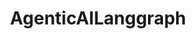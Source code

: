 ---
title: AgenticAILanggraph
emoji: 🐨
colorFrom: "#4567b7"
colorTo: "#b74d4d"
sdk: streamlit
sdk_version: "1.42.0"
app_file: app.py
pinned: false
license: apache-2.0
short_description: Refined LanggraphAgenticAI
---